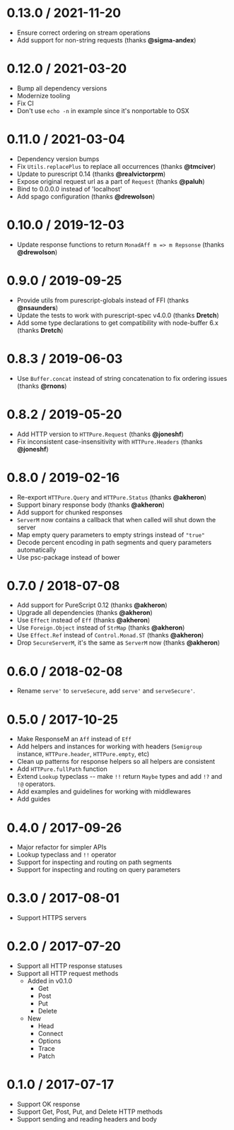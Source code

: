 0.13.0 / 2021-11-20
===================
- Ensure correct ordering on stream operations
- Add support for non-string requests (thanks **@sigma-andex**)

0.12.0 / 2021-03-20
===================
- Bump all dependency versions
- Modernize tooling
- Fix CI
- Don't use `echo -n` in example since it's nonportable to OSX

0.11.0 / 2021-03-04
===================
- Dependency version bumps
- Fix `Utils.replacePlus` to replace all occurrences (thanks **@tmciver**)
- Update to purescript 0.14 (thanks **@realvictorprm**)
- Expose original request url as a part of `Request` (thanks **@paluh**)
- Bind to 0.0.0.0 instead of 'localhost'
- Add spago configuration (thanks **@drewolson**)

0.10.0 / 2019-12-03
===================
- Update response functions to return `MonadAff m => m Repsonse` (thanks **@drewolson**)

0.9.0 / 2019-09-25
==================
- Provide utils from purescript-globals instead of FFI (thanks **@nsaunders**)
- Update the tests to work with purescript-spec v4.0.0 (thanks **Dretch**)
- Add some type declarations to get compatibility with node-buffer 6.x (thanks **Dretch**)

0.8.3 / 2019-06-03
==================
- Use `Buffer.concat` instead of string concatenation to fix ordering issues (thanks **@rnons**)

0.8.2 / 2019-05-20
==================
- Add HTTP version to `HTTPure.Request` (thanks **@joneshf**)
- Fix inconsistent case-insensitivity with `HTTPure.Headers` (thanks **@joneshf**)

0.8.0 / 2019-02-16
==================
- Re-export `HTTPure.Query` and `HTTPure.Status` (thanks **@akheron**)
- Support binary response body (thanks **@akheron**)
- Add support for chunked responses
- `ServerM` now contains a callback that when called will shut down the server
- Map empty query parameters to empty strings instead of `"true"`
- Decode percent encoding in path segments and query parameters automatically
- Use psc-package instead of bower

0.7.0 / 2018-07-08
==================
- Add support for PureScript 0.12 (thanks **@akheron**)
- Upgrade all dependencies (thanks **@akheron**)
- Use `Effect` instead of `Eff` (thanks **@akheron**)
- Use `Foreign.Object` instead of `StrMap` (thanks **@akheron**)
- Use `Effect.Ref` instead of `Control.Monad.ST` (thanks **@akheron**)
- Drop `SecureServerM`, it's the same as `ServerM` now (thanks **@akheron**)

0.6.0 / 2018-02-08
==================
- Rename `serve'` to `serveSecure`, add `serve'` and `serveSecure'`.

0.5.0 / 2017-10-25
==================
- Make ResponseM an `Aff` instead of `Eff`
- Add helpers and instances for working with headers (`Semigroup` instance,
  `HTTPure.header`, `HTTPure.empty`, etc)
- Clean up patterns for response helpers so all helpers are consistent
- Add `HTTPure.fullPath` function
- Extend `Lookup` typeclass -- make `!!` return `Maybe` types and add `!?` and
  `!@` operators.
- Add examples and guidelines for working with middlewares
- Add guides

0.4.0 / 2017-09-26
==================
- Major refactor for simpler APIs
- Lookup typeclass and `!!` operator
- Support for inspecting and routing on path segments
- Support for inspecting and routing on query parameters

0.3.0 / 2017-08-01
==================
- Support HTTPS servers

0.2.0 / 2017-07-20
==================
- Support all HTTP response statuses
- Support all HTTP request methods
  - Added in v0.1.0
    - Get
    - Post
    - Put
    - Delete
  - New
    - Head
    - Connect
    - Options
    - Trace
    - Patch

0.1.0 / 2017-07-17
==================
- Support OK response
- Support Get, Post, Put, and Delete HTTP methods
- Support sending and reading headers and body
